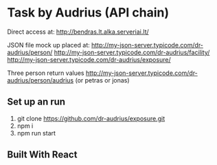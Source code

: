 # Task by Audrius  (API chain)

Direct access at: http://bendras.lt.alka.serveriai.lt/

JSON file mock up placed at:
http://my-json-server.typicode.com/dr-audrius/person/
http://my-json-server.typicode.com/dr-audrius/facility/
http://my-json-server.typicode.com/dr-audrius/exposure/

Three person return values
http://my-json-server.typicode.com/dr-audrius/person/audrius  (or petras or jonas)


## Set up an run 

1. git clone https://github.com/dr-audrius/exposure.git
2. npm i 
3. npm run start

## Built With React
